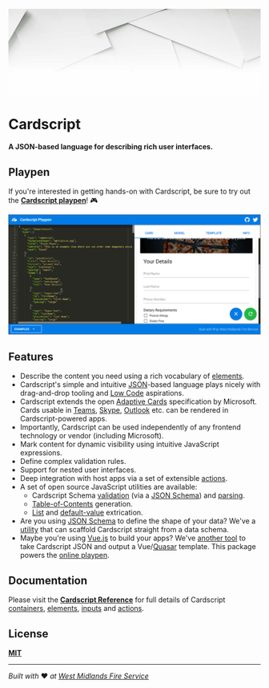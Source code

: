 ![Card texture by Brandi Redd on Unsplash.com](/readme-assets/card-texture.jpg)

# Cardscript

**A JSON-based language for describing rich user interfaces.**

## Playpen

If you're interested in getting hands-on with Cardscript, be sure to try out the **[Cardscript playpen](https://wmfs.github.io/cardscript/)**! :video_game:

![Screenshot of the Cardscript Playpen](/readme-assets/playpen.png)

## Features

* Describe the content you need using a rich vocabulary of [elements](https://wmfs.github.io/tymly-website/reference/#elements).
* Cardscript's simple and intuitive [JSON](https://www.w3schools.com/js/js_json_intro.asp)-based language plays nicely with drag-and-drop tooling and [Low Code](https://en.wikipedia.org/wiki/Low-code_development_platform) aspirations.
* Cardscript extends the open [Adaptive Cards](https://adaptivecards.io) specification by Microsoft. Cards usable in [Teams](https://products.office.com/en-US/microsoft-teams/group-chat-software), [Skype](https://www.skype.com/en/), [Outlook](https://docs.microsoft.com/en-us/outlook/actionable-messages/) etc. can be rendered in Cardscript-powered apps.
* Importantly, Cardscript can be used independently of any frontend technology or vendor (including Microsoft).
* Mark content for dynamic visibility using intuitive JavaScript expressions.
* Define complex validation rules.
* Support for nested user interfaces.
* Deep integration with host apps via a set of extensible [actions](https://wmfs.github.io/tymly-website/reference/#actions).
* A set of open source JavaScript utilities are available:
  * Cardscript Schema [validation](https://github.com/wmfs/cardscript-schema) (via a [JSON Schema](https://github.com/wmfs/cardscript-schema/blob/master/lib/schema.json)) and [parsing](https://github.com/wmfs/cardscript-parser).
  * [Table-of-Contents](https://github.com/wmfs/cardscript-table-of-contents) generation.
  * [List](https://github.com/wmfs/cardscript-extract-lists) and [default-value](https://github.com/wmfs/cardscript-extract-defaults) extrication.
* Are you using [JSON Schema](https://json-schema.org/understanding-json-schema/index.html) to define the shape of your data? We've a [utility](https://github.com/wmfs/json-schema-to-cardscript) that can scaffold Cardscript straight from a data schema.
* Maybe you're using [Vue.js](https://vuejs.org/) to build your apps? We've [another tool](https://github.com/wmfs/cardscript-to-quasar) to take Cardscript JSON and output a Vue/[Quasar](https://quasar-framework.org/) template. This package powers the [online playpen](https://wmfs.github.io/cardscript/).

## Documentation

Please visit the **[Cardscript Reference](https://wmfs.github.io/tymly-website/reference/#cardscript)** for full details of Cardscript [containers](https://wmfs.github.io/tymly-website/reference/#containers), [elements](https://wmfs.github.io/tymly-website/reference/#elements), [inputs](https://wmfs.github.io/tymly-website/reference/#inputs) and [actions](https://wmfs.github.io/tymly-website/reference/#actions).

## License

[__MIT__](https://github.com/wmfs/cardscript/blob/master/LICENSE)

------------

*Built with* :heart: *at [West Midlands Fire Service](https://www.wmfs.net/)*
